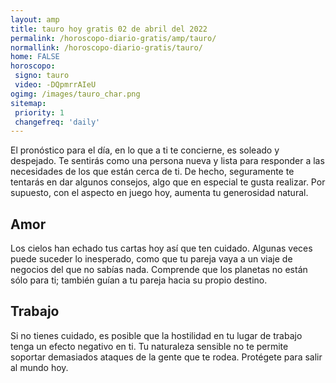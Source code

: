 ```yaml
---
layout: amp
title: tauro hoy gratis 02 de abril del 2022 
permalink: /horoscopo-diario-gratis/amp/tauro/
normallink: /horoscopo-diario-gratis/tauro/
home: FALSE
horoscopo:
 signo: tauro
 video: -DQpmrrAIeU
ogimg: /images/tauro_char.png
sitemap:
 priority: 1
 changefreq: 'daily'
---
```



El pronóstico para el día, en lo que a ti te concierne, es soleado y despejado. Te sentirás como una persona nueva y lista para responder a las necesidades de los que están cerca de ti. De hecho, seguramente te tentarás en dar algunos consejos, algo que en especial te gusta realizar. Por supuesto, con el aspecto en juego hoy, aumenta tu generosidad natural.

## Amor

Los cielos han echado tus cartas hoy así que ten cuidado. Algunas veces puede suceder lo inesperado, como que tu pareja vaya a un viaje de negocios del que no sabías nada. Comprende que los planetas no están sólo para ti; también guían a tu pareja hacia su propio destino.

## Trabajo

Si no tienes cuidado, es posible que la hostilidad en tu lugar de trabajo tenga un efecto negativo en ti. Tu naturaleza sensible no te permite soportar demasiados ataques de la gente que te rodea. Protégete para salir al mundo hoy.
